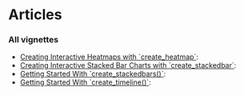 # Articles

### All vignettes

- [Creating Interactive Heatmaps with
  \`create_heatmap\`](https://favstats.github.io/dashboardr/articles/heatmap_vignette.md):
- [Creating Interactive Stacked Bar Charts with
  \`create_stackedbar\`](https://favstats.github.io/dashboardr/articles/stackedbar_vignette.md):
- [Getting Started With
  \`create_stackedbars()\`](https://favstats.github.io/dashboardr/articles/stackedbars_vignette.md):
- [Getting Started With
  \`create_timeline()\`](https://favstats.github.io/dashboardr/articles/timeline_vignette.md):
